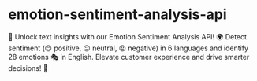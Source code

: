 # emotion-sentiment-analysis-api
🧠 Unlock text insights with our Emotion Sentiment Analysis API! 🌍 Detect sentiment (😊 positive, 😐 neutral, 😠 negative) in 6 languages and identify 28 emotions 🎭 in English. Elevate customer experience and drive smarter decisions! 🚀
